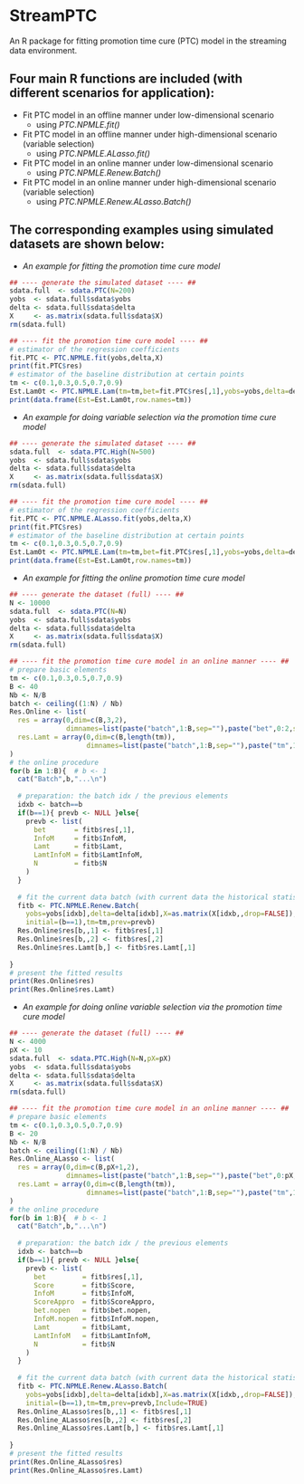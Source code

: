 # StreamPTC
An R package for fitting promotion time cure (PTC) model in the streaming data environment.

## Four main R functions are included (with different scenarios for application):
- Fit PTC model in an offline manner under low-dimensional scenario
  - using *PTC.NPMLE.fit()*
- Fit PTC model in an offline manner under high-dimensional scenario (variable selection)
  - using *PTC.NPMLE.ALasso.fit()*
- Fit PTC model in an online manner under low-dimensional scenario
  - using *PTC.NPMLE.Renew.Batch()*
- Fit PTC model in an online manner under high-dimensional scenario (variable selection)
  - using *PTC.NPMLE.Renew.ALasso.Batch()*
  
## The corresponding examples using simulated datasets are shown below:

- *An example for fitting the promotion time cure model*
```R
## ---- generate the simulated dataset ---- ##
sdata.full  <- sdata.PTC(N=200)
yobs  <- sdata.full$sdata$yobs
delta <- sdata.full$sdata$delta
X     <- as.matrix(sdata.full$sdata$X)
rm(sdata.full)

## ---- fit the promotion time cure model ---- ##
# estimator of the regression coefficients
fit.PTC <- PTC.NPMLE.fit(yobs,delta,X)
print(fit.PTC$res)
# estimator of the baseline distribution at certain points
tm <- c(0.1,0.3,0.5,0.7,0.9)
Est.Lam0t <- PTC.NPMLE.Lam(tm=tm,bet=fit.PTC$res[,1],yobs=yobs,delta=delta,X=X)
print(data.frame(Est=Est.Lam0t,row.names=tm))
```

- *An example for doing variable selection via the promotion time cure model*
```R
## ---- generate the simulated dataset ---- ##
sdata.full  <- sdata.PTC.High(N=500)
yobs  <- sdata.full$sdata$yobs
delta <- sdata.full$sdata$delta
X     <- as.matrix(sdata.full$sdata$X)
rm(sdata.full)

## ---- fit the promotion time cure model ---- ##
# estimator of the regression coefficients
fit.PTC <- PTC.NPMLE.ALasso.fit(yobs,delta,X)
print(fit.PTC$res)
# estimator of the baseline distribution at certain points
tm <- c(0.1,0.3,0.5,0.7,0.9)
Est.Lam0t <- PTC.NPMLE.Lam(tm=tm,bet=fit.PTC$res[,1],yobs=yobs,delta=delta,X=X)
print(data.frame(Est=Est.Lam0t,row.names=tm))
```

- *An example for fitting the online promotion time cure model*
```R
## ---- generate the dataset (full) ---- ##
N <- 10000
sdata.full  <- sdata.PTC(N=N)
yobs  <- sdata.full$sdata$yobs
delta <- sdata.full$sdata$delta
X     <- as.matrix(sdata.full$sdata$X)
rm(sdata.full)

## ---- fit the promotion time cure model in an online manner ---- ##
# prepare basic elements
tm <- c(0.1,0.3,0.5,0.7,0.9)
B <- 40
Nb <- N/B
batch <- ceiling((1:N) / Nb)
Res.Online <- list(
  res = array(0,dim=c(B,3,2),
              dimnames=list(paste("batch",1:B,sep=""),paste("bet",0:2,sep=""),c("EST","SE"))),
  res.Lamt = array(0,dim=c(B,length(tm)),
                   dimnames=list(paste("batch",1:B,sep=""),paste("tm",1:length(tm),sep="")))
)
# the online procedure
for(b in 1:B){  # b <- 1
  cat("Batch",b,"...\n")
  
  # preparation: the batch idx / the previous elements
  idxb <- batch==b
  if(b==1){ prevb <- NULL }else{
    prevb <- list(
      bet       = fitb$res[,1],
      InfoM     = fitb$InfoM,
      Lamt      = fitb$Lamt,
      LamtInfoM = fitb$LamtInfoM,
      N         = fitb$N
    )
  }
  
  # fit the current data batch (with current data the historical statistics)
  fitb <- PTC.NPMLE.Renew.Batch(
    yobs=yobs[idxb],delta=delta[idxb],X=as.matrix(X[idxb,,drop=FALSE]),
    initial=(b==1),tm=tm,prev=prevb)
  Res.Online$res[b,,1] <- fitb$res[,1]
  Res.Online$res[b,,2] <- fitb$res[,2]
  Res.Online$res.Lamt[b,] <- fitb$res.Lamt[,1]
  
}
# present the fitted results
print(Res.Online$res)
print(Res.Online$res.Lamt)
```

- *An example for doing online variable selection via the promotion time cure model*
```R
## ---- generate the dataset (full) ---- ##
N <- 4000
pX <- 10
sdata.full  <- sdata.PTC.High(N=N,pX=pX)
yobs  <- sdata.full$sdata$yobs
delta <- sdata.full$sdata$delta
X     <- as.matrix(sdata.full$sdata$X)
rm(sdata.full)

## ---- fit the promotion time cure model in an online manner ---- ##
# prepare basic elements
tm <- c(0.1,0.3,0.5,0.7,0.9)
B <- 20
Nb <- N/B
batch <- ceiling((1:N) / Nb)
Res.Online_ALasso <- list(
  res = array(0,dim=c(B,pX+1,2),
              dimnames=list(paste("batch",1:B,sep=""),paste("bet",0:pX,sep=""),c("EST","SE"))),
  res.Lamt = array(0,dim=c(B,length(tm)),
                   dimnames=list(paste("batch",1:B,sep=""),paste("tm",1:length(tm),sep="")))
)
# the online procedure
for(b in 1:B){  # b <- 1
  cat("Batch",b,"...\n")
  
  # preparation: the batch idx / the previous elements
  idxb <- batch==b
  if(b==1){ prevb <- NULL }else{
    prevb <- list(
      bet         = fitb$res[,1],
      Score       = fitb$Score,
      InfoM       = fitb$InfoM,
      ScoreAppro  = fitb$ScoreAppro,
      bet.nopen   = fitb$bet.nopen,
      InfoM.nopen = fitb$InfoM.nopen,
      Lamt        = fitb$Lamt,
      LamtInfoM   = fitb$LamtInfoM,
      N           = fitb$N
    )
  }
  
  # fit the current data batch (with current data the historical statistics)
  fitb <- PTC.NPMLE.Renew.ALasso.Batch(
    yobs=yobs[idxb],delta=delta[idxb],X=as.matrix(X[idxb,,drop=FALSE]),
    initial=(b==1),tm=tm,prev=prevb,Include=TRUE)
  Res.Online_ALasso$res[b,,1] <- fitb$res[,1] 
  Res.Online_ALasso$res[b,,2] <- fitb$res[,2]
  Res.Online_ALasso$res.Lamt[b,] <- fitb$res.Lamt[,1]
  
}
# present the fitted results
print(Res.Online_ALasso$res)
print(Res.Online_ALasso$res.Lamt)
```
